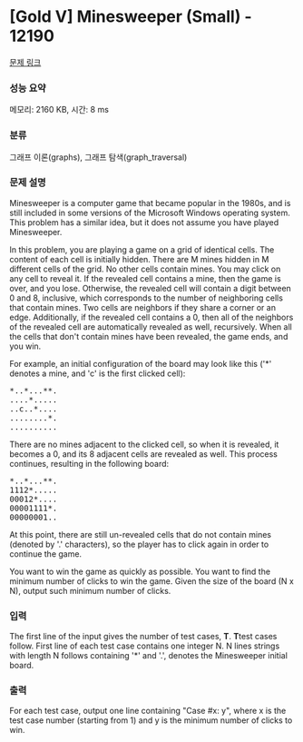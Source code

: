 # [Gold V] Minesweeper (Small) - 12190 

[문제 링크](https://www.acmicpc.net/problem/12190) 

### 성능 요약

메모리: 2160 KB, 시간: 8 ms

### 분류

그래프 이론(graphs), 그래프 탐색(graph_traversal)

### 문제 설명

<p>Minesweeper is a computer game that became popular in the 1980s, and is still included in some versions of the Microsoft Windows operating system. This problem has a similar idea, but it does not assume you have played Minesweeper.</p>

<p>In this problem, you are playing a game on a grid of identical cells. The content of each cell is initially hidden. There are M mines hidden in M different cells of the grid. No other cells contain mines. You may click on any cell to reveal it. If the revealed cell contains a mine, then the game is over, and you lose. Otherwise, the revealed cell will contain a digit between 0 and 8, inclusive, which corresponds to the number of neighboring cells that contain mines. Two cells are neighbors if they share a corner or an edge. Additionally, if the revealed cell contains a 0, then all of the neighbors of the revealed cell are automatically revealed as well, recursively. When all the cells that don't contain mines have been revealed, the game ends, and you win.</p>

<p>For example, an initial configuration of the board may look like this ('*' denotes a mine, and 'c' is the first clicked cell):</p>

<pre>*..*...**.
....*.....
..c..*....
........*.
..........
</pre>

<p>There are no mines adjacent to the clicked cell, so when it is revealed, it becomes a 0, and its 8 adjacent cells are revealed as well. This process continues, resulting in the following board:</p>

<pre>*..*...**.
1112*.....
00012*....
00001111*.
00000001..
</pre>

<p>At this point, there are still un-revealed cells that do not contain mines (denoted by '.' characters), so the player has to click again in order to continue the game.</p>

<p>You want to win the game as quickly as possible. You want to find the minimum number of clicks to win the game. Given the size of the board (N x N), output such minimum number of clicks.</p>

### 입력 

 <p>The first line of the input gives the number of test cases, <strong>T</strong>. <strong>T</strong>test cases follow. First line of each test case contains one integer N. N lines strings with length N follows containing '*' and '.', denotes the Minesweeper initial board.</p>

### 출력 

 <p>For each test case, output one line containing "Case #x: y", where x is the test case number (starting from 1) and y is the minimum number of clicks to win.</p>

